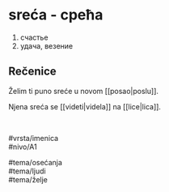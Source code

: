 # sreća - срећа

1. счастье  
2. удача, везение

## Rečenice

Želim ti puno sreće u novom [[posao|poslu]].  

Njena sreća se [[videti|videla]] na [[lice|lica]].

<br>

#vrsta/imenica  
#nivo/A1  

#tema/osećanja  
#tema/ljudi  
#tema/želje
